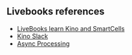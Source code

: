 ## Livebooks references

- [LiveBooks learn Kino and SmartCells](https://github.com/livebook-dev/livebook/tree/main/lib/livebook/notebook/learn)
- [Kino Slack](https://github.com/livebook-dev/kino_slack)
- [Async Processing](https://github.com/whatyouhide/guide_async_processing_in_elixir/tree/main)

